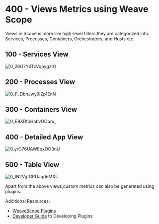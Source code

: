 # 400 - Views Metrics using Weave Scope

Views in Scope is more like high-level filters,they are categorized into: Services, Processes, Containers, Orchestrators, and Hosts etc.

## 100 - Services View
![0_26G7Y4TcVqpygztO](https://user-images.githubusercontent.com/12828104/116696174-da3ac900-a9c1-11eb-812e-d95ae17d2491.png)

## 200 - Processes View
![0_P_DbnJwy9iZp1EnN](https://user-images.githubusercontent.com/12828104/116696474-40bfe700-a9c2-11eb-9333-4608ecbb3499.png)

## 300 - Containers View
![0_E9XDfoHabvGOoru_](https://user-images.githubusercontent.com/12828104/116696621-71a01c00-a9c2-11eb-9a1f-b214315dbe1c.png)

## 400 - Detailed App View
![0_yrO76UAWEqxOO3nU](https://user-images.githubusercontent.com/12828104/116696726-8f6d8100-a9c2-11eb-9312-39b8eb6d9ccc.png)

## 500 - Table View
![0_IN2VgtGPUJqdeMXs](https://user-images.githubusercontent.com/12828104/116696794-a7dd9b80-a9c2-11eb-9a08-fbe7cc316e06.png)

Apart from the above views,custom metrics can also be generated using plugins.

Additional Resources:

- [WeaveScope Plugins](https://www.weave.works/docs/scope/latest/plugins/#official-plugins)
- [Developer Guide](https://www.weave.works/docs/scope/latest/plugins/#plugins-developing-guide) to Developing Plugins
